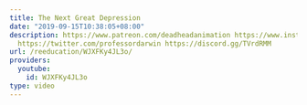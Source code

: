 ```yaml
---
title: The Next Great Depression
date: "2019-09-15T10:38:05+08:00"
description: https://www.patreon.com/deadheadanimation https://www.instagram.com/re_education.official/?hl=en
  https://twitter.com/professordarwin https://discord.gg/TVrdRMM
url: /reeducation/WJXFKy4JL3o/
providers:
  youtube:
    id: WJXFKy4JL3o
type: video
---
```

